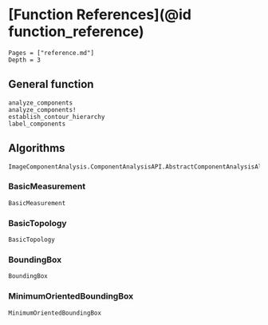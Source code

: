 # [Function References](@id function_reference)

```@contents
Pages = ["reference.md"]
Depth = 3
```

## General function

```@docs
analyze_components
analyze_components!
establish_contour_hierarchy
label_components
```

## Algorithms

```@docs
ImageComponentAnalysis.ComponentAnalysisAPI.AbstractComponentAnalysisAlgorithm
```

### BasicMeasurement
```@docs
BasicMeasurement
```

### BasicTopology
```@docs
BasicTopology
```

### BoundingBox
```@docs
BoundingBox
```

### MinimumOrientedBoundingBox
```@docs
MinimumOrientedBoundingBox
```
